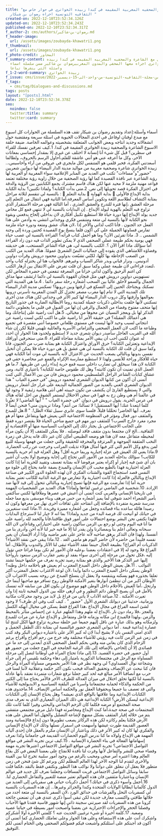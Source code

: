 ```yaml
---
title: "الشاعره والصحفيه المغربية المقيمه في كندا زبيده الخواتري في حوار خاص مع
  الثقافيه التونسية احراه رضوان بن شيكار "
created-on: 2022-12-10T23:52:34.126Z
updated-on: 2022-12-10T23:52:34.243Z
published-on: 2022-12-10T23:52:34.317Z
f_author-2: cms/authors/رضوان-بن-شاكير.md
f_header-image:
  url: /assets/images/zoubayda-khawatri1.png
f_thumbnail:
  url: /assets/images/zoubayda-khawatri1.png
f_photo-credit: المحاور
f_summary-content: حوار شامل مع الشاعرة والصحفيه المغربيه المقيمه في كندا زبيده
  الخواتري اجراه معها الصحفي والمدون المغربيرضوان بن شاكير ضمن سلسلة اسماء
  واسئلة التي ينشرها تباعا
f_1-2-word-summary: زبيدة الخواتري
f_issue: cms/issue/العدد-الخامس-من-مجلة-الثقافيه-التونسية-من-واحد-الى-15-ديسمبر-2022.md
f_tags:
  - cms/tag/Dialogues-and-discussions.md
tags: posts
layout: "[posts].html"
date: 2022-12-10T23:52:34.378Z
seo:
  noindex: false
  twitter:title: summary
  twitter:card: summary
---
```

أسماء وأسئلة:إعداد وتقديم رضوان بن شيكار تقف هذه السلسلة من الحوارات كل اسبوع مع مبدع اوفنان اوفاعل في احدى المجالات الحيوية في اسئلة سريعة ومقتضبة حول انشغالاته وجديد انتاجه وبعض الجوانب المتعلقة بشخصيته وعوالمه الخاصة. ضيفة حلقة الاسبوع  الشاعرة والصحفية زبيدة الخواتري المقيمة في كندا. 1.كيف تعرفين نفسك للقراء في سطرين؟ قبل كل شيء أنا إنسانة  لا اختلف عن غيري إلا بمقدار إحساسي بمعانات الآخر، وكل ما أعرفه عني هو أنني  عاشقة للقلم،أحاول الرسم بالحروف،  ولطالما أسعدتني الفكرة، فحبر قلمي   هو المتنفس لكل مايجري في عروقي من آراء وأحاسيس،.. زبيدة الخواتري شاعرة وصحفية مغربية من مواليد  مدينة الدار البيضاء لها ديوانين شعريين "حضور"و"مساءات" تكتب في العديد من المنابر الإعلامية سواء المغربية أو العربية لها رؤية الشاعرة عبر نافذة القصيدة كما لها رؤية الصحفية من خلال زاوية رؤية مختلفة تعتمد قواعد مهنية ملزمة لا محيد عنها  لكن هناك قاسم مشترك يجمع الكتابتين بين الرؤية والدقة في اختزال الفكرة قصد تحويلها إلى نص. 2.متى بدأت الكتابة؟ ولماذا تكتبين؟ بداية الكتابة بالنسبة لي  تنقسم لثلاثة مراحل :  بداية التعلم  بداية الهواية  بداية الإبداع فالأولى بمثابة اكتشاف لطلاسم اللغة وتكوين أساس المعرفة،أما الثانية فهي انتقال من التعلم إلى مرحلة العشق ،إنها فترة للتدرج والعشق العذري ، أما الثالثة فهي مرحلة الاستقرار الذي تزاوج فيه التعلم بالهوية ليولد الإبداع . إن البدايات بالنسبة لي لا تنتهي فمع كل مخاض جديد يولد الإبداع إنها دورة حياة فلا استطيع تكبيل أفكاري  لان بداخلي إلحاح يدفعني وبقوة نحو الكتابة لأنها بالنسبة لي متعة ومتنفس فكري ووجداني انتشي به وأدمن على  هذا الفعل  حد الجنون . فأنا اكتب لذاتي والأخر إذا ،لان هناك عشق ومتعة ودورة حياة ملزمة تمارس قساوتها الجميلة علي كي أكون قلما ينسجُ بوحَ القصيدة كحنين وردة إلى وجنة الشمس  .. 3. ماذا تقرئين الآن؟ وما هو أجمل كتاب قرأته؟ القراءة بالنسبة لي عصب حياة فهي يومية بحكم طبيعة عملي الصحفي الذي لا يمكن تطوير الذات فيه دون زاد القراءة أما سؤالك ماذا اقرأ الآن ؟. الكتب بالنسبة لي، هي فناء الشاعر المستحب، هي حديقته وفضاؤه اللامتناهي الذي يقوده إلى جماليات النصّ الشعريّ عمومًا. هناك العديد من الكتب من الصعب الإحاطة بها كلّها، لكنّني تشبّعت بدواوين محمود درويش وقرأت دواوين أدونيس.. ونزار قباني وبدر شاكر السياب وغيرهم. فالجواب هنا لن يختزله كتاب واحد ،لتعدد قراءاتي لان طبيعة عملي وكما سبق أن قلت  تفرض علي الانتقال بين أزهار الكتب كي اغنم الرحيق وأكون لذاتي خزانا من المعرفة تنفعني في حضرة المخاض لكن تستهويني دواوين درويش فهي مثل فنجان القهوة بالنسبة لي دائما ارتشف منها مذاق الجمال والسمو  لأحلق عاليا بين السحب أشعاره رحلة سفر دائما . 4.ما هي المدينة التي تسكنك ويجتاحك الحنين إلى التسكع في أزقتها وبين دروبها؟ تسكنني مدينة الدار البيضاء تلك المدينة التي لا تنام إنها مغرب مصغر تختزل كل المدن المغربية تأسرني دروبها بعوالمها وأزقتها وكل دروب الدار البيضاء لها كبير الأثر في وجداني لكن هناك مدن أخرى تسكنني لأنها خلفت بداخلي ذكريات جميلة كمدينة روما الايطالية الضاربة في جذور التاريخ إنها متحف مفتوح وفضاء من الجمال والرقي إن لها من القبول في قلبي ما يجعلوني دائمة التذكر لها بل ويعجز النسيان عن محوها من مخيالي. 5.هل أنت راضية على إنتاجاتك وما هي أعمالك المقبلة؟ في حقيقة الأمر أنا راضية على ما اكتب لكني لست راضية عن انتجاتي لسبب وحيد لأنها ليست في مستوى طلعاتي خصوصا أنني مقصرة في تجميع وطباعة ما اكتب لان العمل الصحفي والتزاماتي الأسرية والعائلية تلهيني قليلا لكن إن شاء الله في القريب العاجل سأصدر ديوان شعري جديد لا استطيع ولحدود هذا الحوار أن احدد له عنوان لكنني أحب أن يبقى الأمر بمثابة مفاجأة للقراء. 6.متى ستحرقين أوراقك الإبداعية  وتعتزلين الكتابة؟ حرق الأوراق واعتزال الكتابة هو بمثابة ضرب من الجنون، فانا وكما سبق أن قلت لك الكتابة بالنسبة لي هي عشق بل هي دورة حياة فلا يمكن أن أتخيل نفسي بدونها وبالتالي يصعب الحديث عن الاعتزال لأنه بالنسبة لي موت أما الكتابة فهي حياة للأفكار  وراحة للأنفس ولهذا لا استطيع ممارسة الإكراه والقمع عبر محاصرة حقي في الكتابة لان هذا سيخلق لي تضارب داخلي سببه قمع حرية إبداء رأيي عن طريقها. 7.ما هو العمل الذي تمنيت أن تكون كاتبته؟ وهل لك طقوس خاصة للكتابة؟ باعتباري كاتبة، ومن عشاق كتابات الشاعر الراحل الفلسطيني محمود درويش فان من بين الأعمال التي كنت أتمنى أن أكون من كتابها الديوان الشعري لمحمود درويش "في حضرة الغياب " هذا الديوان الشعري الغني بالعديد من الصور الجمالية البديعة على غرار جل أشعار درويش والتي لا يستطيع القارئ أن يكتشف من تكون حبيبته أهي أنثى هلامية زئبقية لا وجود لها في عالمنا أم هي وطن زج به قهرا في سجن الاحتلال ليستمر الشوق من اجل لقائه هناك في عرس الحرية. يقول درويش في ديوان "في حضرة الغياب " " أيها الماضي! لا تغيِّرنا كلما ابتعدنا عنك! أيها المستقبل! لا تسألنا: من أنتم؟ وماذا تريدون مني؟ فنحن أيضاً لا نعرف. أيها الحاضر! تحمَّلنا قليلاً. فلسنا سوى عابري سبيل ثقلاء الظل!. " 8.هل للمبدع والمثقف دور فعال ومؤثر في المنظومة الاجتماعية التي يعيش فيها ويتفاعل معها أم هو مجرد مغرد خارج السرب؟ للمثقف دور مهم في جميع مناحي الحياة فلا يقتصر دوره فقط على الجانب الاجتماعي بل يجتاز ذلك إلى الجوانب السياسية منها أو الاقتصادية أو الثقافية...الخ لان مجتمعا بدون مثقف فاقد لبوصلته . فلا يمكن للمثقف إلا أن يكون مرآة لمحيطه متفاعل معه لان هذا هو وضعه الطبيعي أماإن كان غير ذلك فانه يدخل في زمرة النخب المثقفة الموجهة و المرتزقة والمحرفة للحقيقة والتي جعلت من فهمها وسيلة للبيع لمن يدفع وكل الأمم التي كثر فيها أمثال هؤلاء تذيلت المراتب وخرجت عن ركب الحضارة. 9.ماذا يعني لك العيش في عزلة إجبارية وربما حرية أقل؟ وهل العزلة قيد أم حرية بالنسبة للكاتب؟ سؤالك بداخله العديد من الأمور التي تحتاج إلى إجابة وتوضيح أولا يجب أن أشير بان أي شئ فيه إجبار أو إكراه يعتبر مرفوضا لأنه بمثابة تعسف وتقييد للحرية أما إذا كانت العزلة اختيارية فهذا بالطبع محبب لان الإنسان والمبدع بصفة عامة يحتاج إلى خلوة مع النفس قصد استجماع القوة والشتات الفكري لان لهذه الخلوة الدور الكبير في صناعة الإبداع وبالتالي فالعزلة إذا كانت اختيارية ولا تتعارض مع الرغبة الذاتية للكاتب تعتبر بمثابة حرية أما إذا تعارضت مع الرغبة فإنها تصبح إجبارية وبالتالي تتحول إلى قيد لأنها ضد الإرادة. 10.شخصية في الماضي ترغبين لقاءها ولماذا؟ هناك العديد من الشخصيات المهمة في تاريخنا الإنساني والعربي كنت أتمنى أن أعيش في عصرها وملاقاتها لكنني سأكتفي بأمير الشعراء احمد شوقي لما يميز أشعاره من حس مرهف وبناء موسقي بديع مما جعله مدرسة شعرية متفردة بالإضافة إلى انفتاحه على ثقافات أخرى نهل من معرفها وكون له رصيدا هائلة ساعده بناء قصائده وجعل من أشعاره مميزة وفريدة. 11.ماذا كنت ستغيرين في حياتك لو أتيحت لك فرصة البدء من جديد ولماذا؟ بما انه لا خيار لنا لاسترجاع البدايات فلهذا نكتفي نحن البشر بوضع احتمالات على أمور فوق طاقتنا،فأنا والحمد لله راضية على ما أنا فيه اليوم وحتى لو رجع بي الزمن سأكون راضية على اختياراتي وقناعاتي لان الله سبحانه وتعالى اعلم بنا وبمصائرنا ولن يقدر لنا إلا ما فيه خير لنا لأنه أحن وأدرى بنا من أنفسنا. ولهذا فان التذكر يرهق صاحبه لأنه عاجز على تغير ماضيه وإذا أراد الإنسان أن يغير نفسه فليبدأ من حاضره لأن حاضر اليوم هو ماضي الغد . 12.ماذا يبقى حين نفقد الأشياء؟  الذكريات أم الفراغ؟ بطبيعة الحال حينما نفقد الأشياء تبقى لنا الآثار والندوب والأطلال، أما الفراغ فلا وجود له إلا في اعتقادات بعضنا ،وعليه فان الأمور لم تكن يوما فراغا حتى تؤول إليه ،فكل تحول من مرحلة إلى أخرى سواء بفقد أو بتغير عقارب الزمن سنعود بأرواحنا إليها عبر التذكر هذا الأخير والذي هو بمثابة رصيد تجربة نغرف من حكمها حينما تشتد النوائب . 11.هل يعيش الوطن داخل المبدع المغترب أم يعيش هو بأحلامه داخل وطنه؟ الوطن يسكن داخل المبدع المغترب دائما وأبدا ،لأن لوعة الاغتراب تجعل المغترب أكثر تعلقا بجذوره فهو يسكنه ويتنفسه ولا يعقل أن ينسلخ المبدع عن روحه بسبب الاغتراب لأن الأوطان اكبر من أن تنطفئ أنوارها  بتغير الأمكنة فالوطن روح تسافر مع صاحبها أينما حل وارتحل ،أما العيش بالأحلام داخل الوطن فهو موضوع  لن يكون اقل من سابقه لأنه تمسك بالأمل في أن يصبح الوطن دائم التطور و في أزهى حلله بين الدول المحبة ثابتة إذا وان تغيرت الأمكنة . 12.صياغة الآداب لا يأتي من فراغ بل لابد من وجود محركات مكانية وزمانية، حدثينا عن ديوانك الشعري الأول "حضور " .  كيف كتب وفي أي ظرف؟ لا وجود لشئ اسمه الفراغ في مجال الإبداع ،هذا الفراغ فقط يسكن في مخيال أنهكه الكسل والعجز ،فلا رماد دون نار ،الإبداع له ملهم وهذا الملهم عبارة عن إحساس متأثر بالمحيط والزمن ،ولهذا فالمبدع ابن مكانه وزمانه فاعل ومتفاعل و الإبداع عبارة عن مرات للمبدع ولزمكانه وهو بذلك عبارة عن ناقل إليهم جميعا عبر خلطة سحرية تزاوج فيها الكل لتنتج لنا عصارة إبداعية قيمة . أما ديواني الشعري حضور فبالنسبة لي بمثابة ذلك الطفل الجميل و الذي امني النفس بان لا يشيخ أبدا لان له كبير الأثر علي باعتباره ديواني البكر  وقد كتب في زمن غير الزمن كانت فيه رؤيتي للأشياء مختلفة وقد خرج من رحم أفراح وأقراح برغم الزحام الذي كان يعاني منه وقتي بحكم العمل الصحفي الذي  أبعدني إلى حد ما عن قصائدي إلا أن إلحاحي بالإضافة إلى تلك الرغبة الجامحة في البوح جعلت من حضور هو أول حضور في حضرة القصيد. 13.إلى ماذا تحتاج المرأة في أوطاننا لتصل إلى مرحلة المساواة مع الرجل في مجتمعاتنا الذكورية بامتياز.إلى دهاء وحكمة بلقيس أم إلى جرأة وشجاعة نوال العسداوي؟ لي وجهة نظر في هذا الأمر  بخصوص مساواة المرأة والرجل فان كنا نبحث عن الإنصاف وتحقيق العدالة فيجب نكون أكثر حكمة وعقلانية لأننا لسنا في حرب مع أنصافنا الأمر مبالغ فيه لحد كبير جعلنا نرفع شعارات متمردة نعتقد بأنها عادلة بالنسبة لنا لكنها تخلق اختلال في ميزان العدالة للطرف الآخر فالأمر يحتاج منا إلى الكثير من الحكمة والذكاء لحماية مجتمعاتنا وأسرنا من البلقنة السياسية و الايديولجية  للأشياء والتي قد تعصف بنا جميعا وبحقوقنا العقل نور والحكمة أساس الإنصاف. 14.ماجدوى هذه الكتابات الإبداعية وما علاقتها بالواقع الذي نعيشه؟ وهل يحتاج الإنسان إلى الكتابات الإبداعية ليسكن الأرض؟ الكتابة الإبداعية هي ذلك الميزان المعياري الذي به نعرف مدى صحة المجتمع أو مرضه فكلما كان الزخم الإبداعي والبحثي وفيرا كلما كانت تلك المجتمعات في صحة جيدة،أما كبث الإبداع ومحاصرته فهذا دليل مرض مجتمعي متفشي يتم من خلاله إقبار المثقف بشكل ممنهج لإشاعة التضليل والجهل.أما العيش على هذه الأرض فكلنا يعلم ركائزه لكن هذه الركائز يصعب تطويرها دون إبداع فالإنسانية ومند العصور القديمة طورت عيشها وأسهمت في اسمرار نسلها وذلك لان الإبداع الإنساني والفكري لها كان له كبير الأثر في ذلك وباعتبار أن الإنسان مكرم بالعقل فان إحدى آلياته المهمة هي الإبداع ولولاه ما كنا ندرس اليوم الحضارات القديمة في جامعاتنا وكذا نعرف إسهاماتها الفعالة في بناء الحضارة الإنسانية . 15.كيف ترين تجربة النشر في مواقع التواصل الاجتماعي؟ تجربة النشر في مواقع التواصل الاجتماعي اعتبرها تجربة مهمة وفضاء صحي للنشر والتفاعل لأنها وفرت لنا نافدة للانفتاح على بعضنا البعض في كل بقاع العالم وهذا اعتبره أمر صحي ومحبب بالرغم من وجود أمور سلبية تخرج لنا بين الفينة والأخرى لتقدم لنا الوجه الأخر لهذا العالم المظلم لكن وبرغم كل شئ فنحن في زمن متطور فلا يعقل أن ننغلق على دواتنا ولا نواكب هذا التطور ونكتفي فقط بالنقد ،فكما قلت سابقا وسائل التواصل الاجتماعي قربت المسافات وجعلتنا نعرف كل جديد في عوالم الإنسان وباعتبارنا مثقفين فان هذه العوالم تعتبر منصة للتعبير والتفاعل الحضاري لنا. 16.أجمل وأسوء ذكرى في حياتك؟ أجمل ذكريات حياتي هي سفرياتي إلى العديد من الدول كألمانيا ايطاليا الولايات المتحدة وكندا والجزائر وغيرها... إن هذه السفريات بالنسبة لي كسفريات النحل والفرشات في حدائق الورد ،لان السفر بالنسبة لي متعة أجدد من خلالها طاقتي واكتسب معارف جديدة لكن تبقى أسوأ ذكرى عندي هي أن تمنعني جائحة كرونا من هذه السفريات لقد صيرتني سجينة ذاتي إنها شهور قاسية فقدنا فيها الأحباب وفصلنا الحجر والإجراءات الاحترازية عن بعضنا وأصبحت أمور بسيطة في حياتنا عصية وصعبة. 17.كلمة أخيرة أو شيء ترغبين الحديث عنه ؟ كلمتي الأخيرة أولا أشكركم واشكرك أنت على هذه الاستضافة وعلى هذا الحوار وعلى تعاملك الحضاري كما أتمنى أن أكون قد أجبتكم على أسئلتكم وأشبعت فيكم فضولكم الصحفي وفي الختام أتمنى لكم التوفيق.
